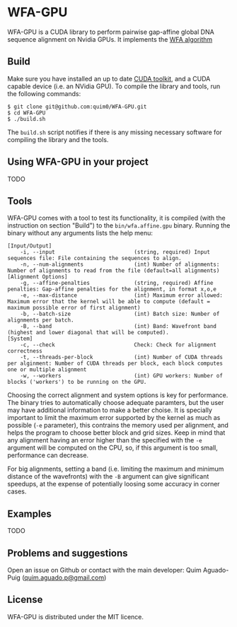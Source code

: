 # WFA-GPU

WFA-GPU is a CUDA library to perform pairwise gap-affine global DNA sequence alignment on Nvidia GPUs.
It implements the [WFA algorithm](https://academic.oup.com/bioinformatics/article/37/4/456/5904262)

## Build

Make sure you have installed an up to date [CUDA toolkit](https://developer.nvidia.com/cuda-downloads), and a CUDA capable device (i.e. an NVidia GPU).
To compile the library and tools, run the following commands:

```
$ git clone git@github.com:quim0/WFA-GPU.git
$ cd WFA-GPU
$ ./build.sh
```

The `build.sh` script notifies if there is any missing necessary software for compiling the library and the tools.

## Using WFA-GPU in your project

TODO

## Tools

WFA-GPU comes with a tool to test its functionality, it is compiled (with the instruction on section "Build") to the `bin/wfa.affine.gpu` binary.
Running the binary without any arguments lists the help menu:

```
[Input/Output]
	-i, --input                         (string, required) Input sequences file: File containing the sequences to align.
	-n, --num-alignments                (int) Number of alignments: Number of alignments to read from the file (default=all alignments)
[Alignment Options]
	-g, --affine-penalties              (string, required) Affine penalties: Gap-affine penalties for the alignment, in format x,o,e
	-e, --max-distance                  (int) Maximum error allowed: Maximum error that the kernel will be able to compute (default = maximum possible error of first alignment)
	-b, --batch-size                    (int) Batch size: Number of alignments per batch.
	-B, --band                          (int) Band: Wavefront band (highest and lower diagonal that will be computed).
[System]
	-c, --check                         Check: Check for alignment correctness
	-t, --threads-per-block             (int) Number of CUDA threads per alginment: Number of CUDA threads per block, each block computes one or multiple alignment
	-w, --workers                       (int) GPU workers: Number of blocks ('workers') to be running on the GPU.
```

Choosing the correct alignment and system options is key for performance. The binary tries to automatically choose adequate paramters, but the user
may have additional information to make a better choise. It is specially important to limit the maximum error supported by the kernel as much as
possible (`-e` parameter), this contrains the memory used per alignment, and helps the program to choose better block and grid sizes. Keep in mind that any alignment having an error higher than the specified with the `-e` argument will be computed on the CPU, so, if this argument is too small, performance can decrease.

For big alignments, setting a band (i.e. limiting the maximum and minimum distance of the wavefronts) with the `-B` argument can give significant
speedups, at the expense of potentially loosing some accuracy in corner cases.

## Examples

TODO

## Problems and suggestions

Open an issue on Github or contact with the main developer: Quim Aguado-Puig (quim.aguado.p@gmail.com)

## License

WFA-GPU is distributed under the MIT licence.
